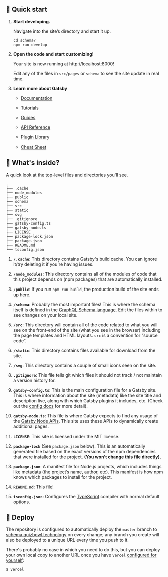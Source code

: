 ## 🚀 Quick start

1.  **Start developing.**

    Navigate into the site’s directory and start it up.

    ```shell
    cd schema/
    npm run develop
    ```

1.  **Open the code and start customizing!**

    Your site is now running at http://localhost:8000!

    Edit any of the files in `src/pages` or `schema` to see the site update in real time.

1.  **Learn more about Gatsby**

    - [Documentation](https://www.gatsbyjs.com/docs/?utm_source=starter&utm_medium=readme&utm_campaign=minimal-starter-ts)

    - [Tutorials](https://www.gatsbyjs.com/tutorial/?utm_source=starter&utm_medium=readme&utm_campaign=minimal-starter-ts)

    - [Guides](https://www.gatsbyjs.com/tutorial/?utm_source=starter&utm_medium=readme&utm_campaign=minimal-starter-ts)

    - [API Reference](https://www.gatsbyjs.com/docs/api-reference/?utm_source=starter&utm_medium=readme&utm_campaign=minimal-starter-ts)

    - [Plugin Library](https://www.gatsbyjs.com/plugins?utm_source=starter&utm_medium=readme&utm_campaign=minimal-starter-ts)

    - [Cheat Sheet](https://www.gatsbyjs.com/docs/cheat-sheet/?utm_source=starter&utm_medium=readme&utm_campaign=minimal-starter-ts)

## 🧐 What's inside?

A quick look at the top-level files and directories you'll see.

    .
    ├── .cache
    ├── node_modules
    ├── public
    ├── schema
    ├── src
    ├── static
    ├── svg
    ├── .gitignore
    ├── gatsby-config.ts
    ├── gatsby-node.ts
    ├── LICENSE
    ├── package-lock.json
    ├── package.json
    ├── README.md
    └── tsconfig.json

1.  **`/.cache`**: This directory contains Gatsby's build cache. You can ignore it/try deleting it if you're having issues.

1.  **`/node_modules`**: This directory contains all of the modules of code that this project depends on (npm packages) that are automatically installed.

1.  **`/public`**: If you run `npm run build`, the production build of the site ends up here.

1.  **`/schema`**: Probably the most important files! This is where the schema itself is defined in the [GraphQL Schema language](https://graphql.org/learn/schema/). Edit the files within to see changes on your local site.

1.  **`/src`**: This directory will contain all of the code related to what you will see on the front-end of the site (what you see in the browser) including the page templates and HTML layouts. `src` is a convention for “source code”.

1.  **`/static`**: This directory contains files available for download from the site.

1.  **`/svg`**: This directory contains a couple of small icons seen on the site.

1.  **`.gitignore`**: This file tells git which files it should not track / not maintain a version history for.

1.  **`gatsby-config.ts`**: This is the main configuration file for a Gatsby site. This is where information about the site (metadata) like the site title and description live, along with which Gatsby plugins it includes, etc. (Check out the [config docs](https://www.gatsbyjs.org/docs/gatsby-config/) for more detail).

1.  **`gatsby-node.ts`**: This file is where Gatsby expects to find any usage of the [Gatsby Node APIs](https://www.gatsbyjs.org/docs/node-apis/). This site uses these APIs to dynamically create additional pages.

1.  **`LICENSE`**: This site is licensed under the MIT license.

1.  **`package-lock`** (See `package.json` below). This is an automatically generated file based on the exact versions of the npm dependencies that were installed for the project. **(You won’t change this file directly).**

1.  **`package.json`**: A manifest file for Node.js projects, which includes things like metadata (the project’s name, author, etc). This manifest is how npm knows which packages to install for the project.

1.  **`README.md`**: This file!

1.  **`tsconfig.json`**: Configures the [TypeScript](https://www.typescriptlang.org/) compiler with normal default options.

## 💫 Deploy

The repository is configured to automatically deploy the `master` branch to [schema.quizbowl.technology](https://schema.quizbowl.technology) on every change; any branch you create will also be deployed to a unique URL every time you push to it.

There's probably no case in which you need to do this, but you can deploy your own local copy to another URL once you have `vercel` [configured for yourself](https://vercel.com/):

```sh
$ vercel
```
